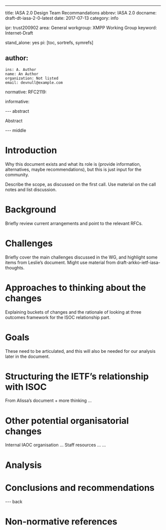 ---
title: IASA 2.0 Design Team Recommandations
abbrev: IASA 2.0
docname: draft-dt-iasa-2-0-latest
date: 2017-07-13
category: info

ipr: trust200902
area: General
workgroup: XMPP Working Group
keyword: Internet-Draft

stand_alone: yes
pi: [toc, sortrefs, symrefs]

author:
 -
    ins: A. Author
    name: An Author
    organization: Not listed
    email: devnull@example.com

normative:
  RFC2119:

informative:



--- abstract

Abstract


--- middle

Introduction
============

Why this document exists and what its role is (provide information, alternatives, maybe recommendations), but this is just input for the community.

Describe the scope, as discussed on the first call. Use material on the call notes and list discussion.

Background
==========

Briefly review current arrangements and point to the relevant RFCs.

Challenges
==========

Briefly cover the main challenges discussed in the WG, and highlight some items from Leslie’s document. Might use material from draft-arkko-ietf-iasa-thoughts.

Approaches to thinking about the changes
========================================

Explaining buckets of changes and the rationale of looking at three outcomes framework for the ISOC relationship part.

Goals
=====

These need to be articulated, and this will also be needed for our analysis later in the document.

Structuring the IETF’s relationship with ISOC
=============================================

From Alissa’s document + more thinking ...

Other potential organisatorial changes
======================================

   Internal IAOC organisation ...
   Staff resources ...
   …

Analysis
========

Conclusions and recommendations
===============================

--- back

Non-normative references
========================

